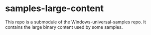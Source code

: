 # samples-large-content

This repo is a submodule of the Windows-universal-samples repo.
It contains the large binary content used by some samples.
